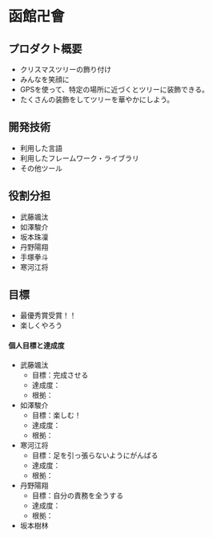 # 函館卍會

## プロダクト概要
 - クリスマスツリーの飾り付け
 - みんなを笑顔に
 - GPSを使って、特定の場所に近づくとツリーに装飾できる。
 - たくさんの装飾をしてツリーを華やかにしよう。

## 開発技術
 - 利用した言語
 - 利用したフレームワーク・ライブラリ
 - その他ツール

## 役割分担
 - 武藤颯汰
 - 如澤駿介
 - 坂本珠凜
 - 丹野陽翔
 - 手塚拳斗
 - 寒河江将

## 目標
 - 最優秀賞受賞！！
 - 楽しくやろう

#### 個人目標と達成度
 - 武藤颯汰
     - 目標：完成させる
     - 達成度：
     - 根拠：
 - 如澤駿介
     - 目標：楽しむ！
     - 達成度：
     - 根拠：
 - 寒河江将
     - 目標：足を引っ張らないようにがんばる
     - 達成度：
     - 根拠：
 - 丹野陽翔
     - 目標：自分の責務を全うする
     - 達成度：
     - 根拠：
 - 坂本樹林
